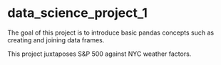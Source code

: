 # data_science_project_1

The goal of this project is to introduce basic pandas concepts such as creating and joining data frames.

This project juxtaposes S&P 500 against NYC weather factors.